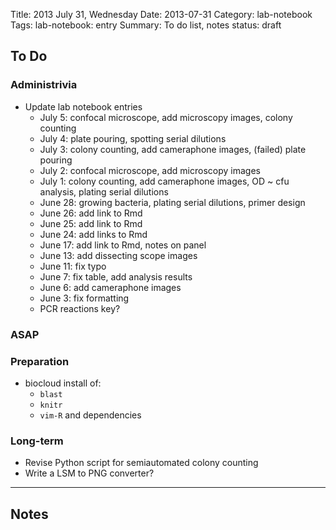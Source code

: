 Title: 2013 July 31, Wednesday
Date: 2013-07-31
Category: lab-notebook
Tags: lab-notebook: entry
Summary: To do list, notes
status: draft

## To Do ##

### Administrivia ###

- Update lab notebook entries
    - July 5: confocal microscope, add microscopy images, colony counting
    - July 4: plate pouring, spotting serial dilutions
    - July 3: colony counting, add cameraphone images, (failed) plate pouring
    - July 2: confocal microscope, add microscopy images 
    - July 1: colony counting, add cameraphone images, OD ~ cfu analysis, plating serial dilutions
    - June 28: growing bacteria, plating serial dilutions, primer design
    - June 26: add link to Rmd
    - June 25: add link to Rmd
    - June 24: add links to Rmd
    - June 17: add link to Rmd, notes on panel
    - June 13: add dissecting scope images
    - June 11: fix typo
    - June 7: fix table, add analysis results 
    - June 6: add cameraphone images
    - June 3: fix formatting
    - PCR reactions key?

### ASAP ###


### Preparation ###

- biocloud install of:
    - `blast`
    - `knitr`
    - `vim-R` and dependencies

### Long-term ###

- Revise Python script for semiautomated colony counting
- Write a LSM to PNG converter?

***

## Notes ##


